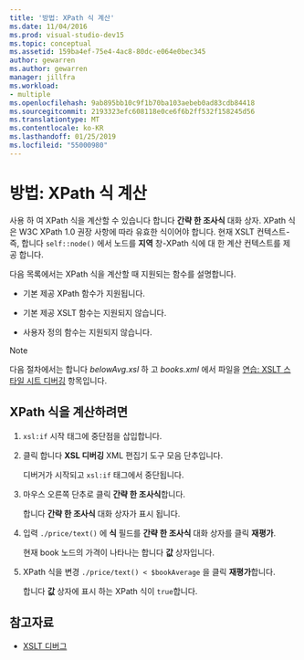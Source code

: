 ```yaml
---
title: '방법: XPath 식 계산'
ms.date: 11/04/2016
ms.prod: visual-studio-dev15
ms.topic: conceptual
ms.assetid: 159ba4ef-75e4-4ac8-80dc-e064e0bec345
author: gewarren
ms.author: gewarren
manager: jillfra
ms.workload:
- multiple
ms.openlocfilehash: 9ab895bb10c9f1b70ba103aebeb0ad83cdb84418
ms.sourcegitcommit: 2193323efc608118e0ce6f6b2ff532f158245d56
ms.translationtype: MT
ms.contentlocale: ko-KR
ms.lasthandoff: 01/25/2019
ms.locfileid: "55000980"
---
```

# <a name="how-to-evaluate-an-xpath-expression"></a>방법: XPath 식 계산

사용 하 여 XPath 식을 계산할 수 있습니다 합니다 **간략 한 조사식** 대화 상자. XPath 식은 W3C XPath 1.0 권장 사항에 따라 유효한 식이어야 합니다. 현재 XSLT 컨텍스트-즉, 합니다 `self::node()` 에서 노드를 **지역** 창-XPath 식에 대 한 계산 컨텍스트를 제공 합니다.

 다음 목록에서는 XPath 식을 계산할 때 지원되는 함수를 설명합니다.

-   기본 제공 XPath 함수가 지원됩니다.

-   기본 제공 XSLT 함수는 지원되지 않습니다.

-   사용자 정의 함수는 지원되지 않습니다.

> [!NOTE]
> 다음 절차에서는 합니다 *belowAvg.xsl* 하 고 *books.xml* 에서 파일을 [연습: XSLT 스타일 시트 디버깅](../xml-tools/walkthrough-debug-an-xslt-style-sheet.md) 항목입니다.

## <a name="to-evaluate-an-xpath-expression"></a>XPath 식을 계산하려면

1.  `xsl:if` 시작 태그에 중단점을 삽입합니다.

2.  클릭 합니다 **XSL 디버깅** XML 편집기 도구 모음 단추입니다.

     디버거가 시작되고 `xsl:if` 태그에서 중단됩니다.

3.  마우스 오른쪽 단추로 클릭 **간략 한 조사식**합니다.

     합니다 **간략 한 조사식** 대화 상자가 표시 됩니다.

4.  입력 `./price/text()` 에 **식** 필드를 **간략 한 조사식** 대화 상자를 클릭 **재평가**.

     현재 book 노드의 가격이 나타나는 합니다 **값** 상자입니다.

5.  XPath 식을 변경 `./price/text() < $bookAverage` 을 클릭 **재평가**합니다.

     합니다 **값** 상자에 표시 하는 XPath 식이 `true`합니다.

## <a name="see-also"></a>참고자료

- [XSLT 디버그](../xml-tools/debugging-xslt.md)